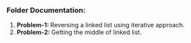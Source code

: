 <h3>Folder Documentation: </h3>
<ol>
    <li><b>Problem-1: </b>Reversing a linked list using iterative approach.</li>
    <li><b>Problem-2: </b>Getting the middle of linked list.</li>
</ol>